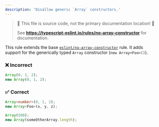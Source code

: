 ```yaml
---
description: 'Disallow generic `Array` constructors.'
---
```


> 🛑 This file is source code, not the primary documentation location! 🛑
>
> See **https://typescript-eslint.io/rules/no-array-constructor** for documentation.

This rule extends the base [`eslint/no-array-constructor`](https://eslint.org/docs/rules/no-array-constructor) rule.
It adds support for the generically typed `Array` constructor (`new Array<Foo>()`).

<!--tabs-->

### ❌ Incorrect

```ts
Array(0, 1, 2);
new Array(0, 1, 2);
```

### ✅ Correct

```ts
Array<number>(0, 1, 2);
new Array<Foo>(x, y, z);

Array(500);
new Array(someOtherArray.length);
```
